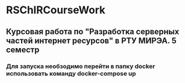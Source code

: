 # RSChIRCourseWork
## Курсовая работа по "Разработка серверных частей интернет ресурсов" в РТУ МИРЭА. 5 семестр
### Для запуска необзодимо перейти в папку docker использовать команду docker-compose up
